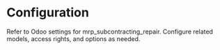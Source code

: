 # Configuration

Refer to Odoo settings for mrp_subcontracting_repair. Configure related models, access rights, and options as needed.
